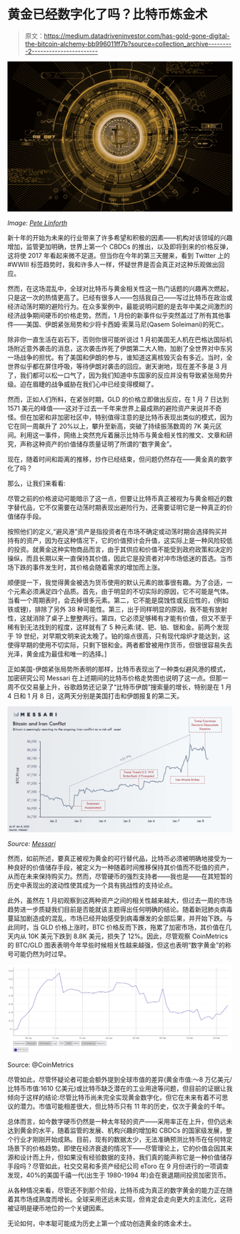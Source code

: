# 黄金已经数字化了吗？比特币炼金术

> 原文：<https://medium.datadriveninvestor.com/has-gold-gone-digital-the-bitcoin-alchemy-bb996011ff7b?source=collection_archive---------2----------------------->

![](img/50ad82089c4e54cdf89a32b4ffb0d699.png)

*Image:* [*Pete Linforth*](https://pixabay.com/photos/bitcoin-blockchain-crypto-3132574/)

新十年的开始为未来的行业带来了许多希望和积极的因素——机构对该领域的兴趣增加，监管更加明确，世界上第一个 CBDCs 的推出，以及即将到来的价格反弹，这将使 2017 年看起来微不足道。但当你在今年的第三天醒来，看到 Twitter 上的#WWIII 标签趋势时，我和许多人一样，怀疑世界是否会真正对这种乐观做出回应。

然而，在这场混乱中，全球对比特币与黄金相关性这一热门话题的兴趣再次燃起，只是这一次的热情更高了。已经有很多人——包括我自己——写过比特币在政治或经济动荡时期的避险行为。在众多案例中，最能说明问题的是去年中美之间激烈的经济战争期间硬币的价格走势。然而，1 月份的新事件似乎突然盖过了所有其他事件——美国、伊朗紧张局势和少将卡西姆·索莱马尼(Qasem Soleimani)的死亡。

除非你一直生活在岩石下，否则你很可能听说过 1 月初美国无人机在巴格达国际机场附近意外袭击的消息，这次袭击炸死了伊朗第二大人物，加剧了全世界对中东另一场战争的担忧。有了美国和伊朗的参与，谁知道这离核毁灭会有多近。当时，全世界似乎都在屏住呼吸，等待伊朗对袭击的回应。谢天谢地，现在差不多是 3 月了，我们都可以松一口气了，因为我们知道中东国家的反应并没有导致紧张局势升级。迫在眉睫的战争威胁在我们心中已经变得模糊了。

然而，正如人们所料，在紧张时期，GLD 的价格立即做出反应，在 1 月 7 日达到 1571 美元的峰值——这对于过去一千年来世界上最成熟的避险资产来说并不奇怪。但在加密和非加密社区中，特别值得注意的是比特币表现出类似的模式，因为它在同一周飙升了 20%以上，攀升至新高，突破了持续振荡数周的 7K 美元区间。利用这一事件，网络上突然充斥着展示比特币与黄金相关性的推文、文章和研究，声称这种资产的价值储存质量证明了所谓的“数字黄金”。

现在，随着时间和距离的推移，炒作已经结束，但问题仍然存在——黄金真的数字化了吗？

那么，让我们来看看:

尽管之前的价格波动可能暗示了这一点，但要让比特币真正被视为与黄金相近的数字替代品，它不仅需要在动荡时期表现出避险行为，还需要证明它是一种真正的价值储存手段。

按照他们的定义,“避风港”资产是指投资者在市场不确定或动荡时期会选择购买并持有的资产，因为在这种情况下，它的价值预计会升值，这实际上是一种风险较低的投资。就黄金这种实物商品而言，由于其供应和价值不能受到政府政策和决定的操纵，而且长期以来一直保持其价值，因此它是投资者对冲市场低迷的首选。当市场下跌的事件发生时，其价格会随着需求的增加而上涨。

顺便提一下，我觉得黄金被选为货币使用的默认元素的故事很有趣。为了合适，一个元素必须满足四个品质。首先，由于明显的不切实际的原因，它不可能是气体。当看一个周期表时，会去掉很多元素。第二，它不能是腐蚀性或反应性的，(例如铁或锂)，排除了另外 38 种可能性。第三，出于同样明显的原因，我不能有放射性，这就消除了桌子上整整两行。第四，它必须足够稀有才能有价值，但又不至于稀有到无法找到的程度，这样就有了 5 种元素:铑、钯、铂、银和金。前两个发现于 19 世纪，对早期文明来说太晚了。铂的熔点很高，只有现代熔炉才能达到，这使得早期的使用不切实际，只剩下银和金。两者都曾被用作货币，但银很容易失去光泽，黄金成为最佳和唯一的选择。]

正如美国-伊朗紧张局势所表明的那样，比特币表现出了一种类似避风港的模式，加密研究公司 Messari 在上述期间的比特币价格走势图也说明了这一点。但那一周不仅交易量上升，谷歌趋势还记录了“比特币伊朗”搜索量的增长，特别是在 1 月 4 日和 1 月 8 日，这两天分别是美国打击和伊朗报复的第二天。

![](img/e89b91b998fac9484799ea8d5ea11359.png)

*Source:* [*Messari*](https://medium.com/u/7cf93d3c3400?source=post_page-----bb996011ff7b--------------------------------)

然而，如前所述，要真正被视为黄金的可行替代品，比特币必须被明确地接受为一种良好的价值储存手段，被定义为一种随着时间推移保持其价值而不贬值的资产，从而在未来保持购买力。然而，尽管硬币的强烈支持者——我也是——在其短暂的历史中表现出的波动性使其成为一个具有挑战性的支持论点。

此外，虽然在 1 月初观察到这两种资产之间的相关性越来越大，但过去一周的市场趋势进一步质疑我们目前是否能就该主题得出任何明确的结论。随着新冠肺炎病毒蔓延加剧造成的混乱，市场已经开始感受到病毒爆发的全部后果，并开始下跌。与此同时，当 GLD 价格上涨时，BTC 价格反而下跌，拖累了加密市场，其价值在几天内从 10K 美元下跌到 8.8K 美元，损失了 12%。因此，尽管观察 CoinMetrics 的 BTC/GLD 图表表明今年早些时候相关性越来越强，但这也表明“数字黄金”的称号可能仍然为时过早。

![](img/df840b99c1115e98bb2c1035529c7a90.png)

Source: @CoinMetrics

尽管如此，尽管怀疑论者可能会额外提到全球市值的差异(黄金市值:～8 万亿美元/比特币市值:1610 亿美元)或比特币缺乏潜在的工业用途等问题，但目前的证据让我倾向于这样的结论:尽管比特币尚未完全实现黄金数字化，但它在未来有着不可思议的潜力。市值可能相差很大，但比特币只有 11 年的历史，仅次于黄金的千年。

总体而言，如今数字硬币仍然是一种太年轻的资产——采用率正在上升，但仍远未达到黄金的水平，随着监管的发展、机构兴趣的增加和 CBDCs 的国家级发展，整个行业才刚刚开始成熟。目前，现有的数据太少，无法准确预测比特币在任何特定场景下的价格趋势。即使在经济衰退的情况下——尽管理论上，它的价值会因其来源和设计而上升，但如果没有经验数据的支持，我们真的能声称它是一种价值储存手段吗？尽管如此，社交交易和多资产经纪公司 eToro 在 9 月份进行的一项调查发现，40%的美国千禧一代(出生于 1980-1994 年)会在衰退期间投资加密货币。

从各种情况来看，尽管还不到那个阶段，比特币成为真正的数字黄金的能力正在随着其市场成熟度而增长。全球采用还远未实现，但肯定会走向更大的主流化，这将被证明是硬币地位的一个关键因素。

无论如何，中本聪可能成为历史上第一个成功创造黄金的炼金术士。